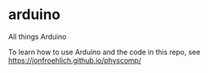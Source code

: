 # arduino
All things Arduino

To learn how to use Arduino and the code in this repo, see https://jonfroehlich.github.io/physcomp/

